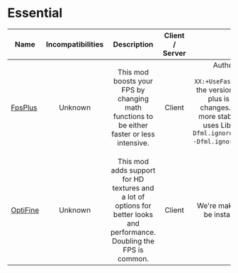 # Essential
| Name | Incompatibilities | Description | Client / Server | Notes |
| --- | :---: | :---: | :---: | :---: |
| [FpsPlus](https://www.curseforge.com/minecraft/mc-mods/fpsplus-lagfixes) | Unknown | This mod boosts your FPS by changing math functions to be either faster or less intensive. | Client | Author recommends args `-server -XX:+AggressiveOpts -XX:+UseFastAccessorMethods`, lol. Description of the versions: FpsPlus (A) uses Rivens Normal, plus is a fork with a few extra fixes and changes. B uses SinHalf/CosHalf, C may be more stable and has a MathHelper rework, D uses Libfdx. You may require arguments `-Dfml.ignoreInvalidMinecraftCertificates=true -Dfml.ignorePatchDiscrepancies=true`, because of course you do. |
| [OptiFine](https://optifine.net) | Unknown | This mod adds support for HD textures and a lot of options for better looks and performance. Doubling the FPS is common. | Client | We're making an exception, just for this. Must be installed as a jarmod (in minecraft.jar). |